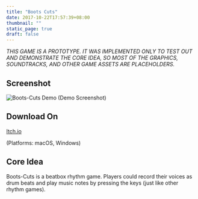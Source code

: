 ```yaml
---
title: "Boots Cuts"
date: 2017-10-22T17:57:39+08:00
thumbnail: ""
static_page: true
draft: false
---
```

*THIS GAME IS A PROTOTYPE. IT WAS IMPLEMENTED ONLY TO TEST OUT AND DEMONSTRATE THE CORE IDEA, SO MOST OF THE GRAPHICS, SOUNDTRACKS, AND OTHER GAME ASSETS ARE PLACEHOLDERS.*

## Screenshot
![Boots-Cuts Demo](/boots-cuts/boots-cuts-demo.png)
(Demo Screenshot)

## Download On
[Itch.io](https://shinerightstudio.itch.io/boots-cuts)

(Platforms: macOS, Windows)

## Core Idea
Boots-Cuts is a beatbox rhythm game. Players could record their voices as drum beats and play music notes by pressing the keys (just like other rhythm games).